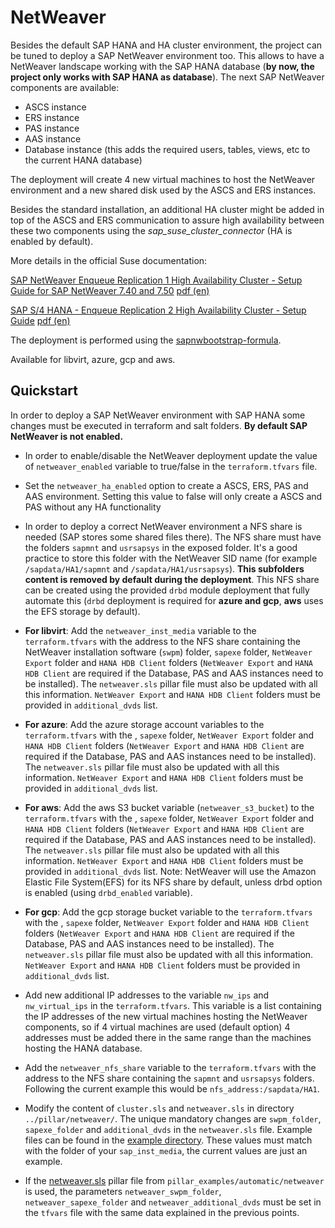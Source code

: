 # NetWeaver

Besides the default SAP HANA and HA cluster environment, the project can be tuned to deploy a SAP NetWeaver environment too. This allows to have a NetWeaver landscape working with the SAP HANA database (**by now, the project only works with SAP HANA as database**). The next SAP NetWeaver components are available:
- ASCS instance
- ERS instance
- PAS instance
- AAS instance
- Database instance (this adds the required users, tables, views, etc to the current HANA database)

The deployment will create 4 new virtual machines to host the NetWeaver environment and a new shared disk used by the ASCS and ERS instances.

Besides the standard installation, an additional HA cluster might be added in top of the ASCS and ERS communication to assure high availability between these two components using the *sap_suse_cluster_connector* (HA is enabled by default).

More details in the official Suse documentation:

[SAP NetWeaver Enqueue Replication 1 High Availability Cluster - Setup Guide for SAP NetWeaver 7.40 and 7.50](https://documentation.suse.com/sbp/all/html/SAP-nw740-sle15-setupguide/index.html) [pdf (en)](https://documentation.suse.com/sbp/all/pdf/SAP-nw740-sle15-setupguide_color_en.pdf)

[SAP S/4 HANA - Enqueue Replication 2 High Availability Cluster - Setup Guide](https://documentation.suse.com/sbp/all/html/SAP-S4HA10-setupguide-sle15/index.html) [pdf (en)](https://documentation.suse.com/sbp/all/pdf/SAP-S4HA10-setupguide-sle15_color_en.pdf)

The deployment is performed using the [sapnwbootstrap-formula](https://github.com/SUSE/sapnwbootstrap-formula).

Available for libvirt, azure, gcp and aws.

## Quickstart

In order to deploy a SAP NetWeaver environment with SAP HANA some changes must be executed in terraform and salt folders. **By default SAP NetWeaver is not enabled.**

- In order to enable/disable the NetWeaver deployment update the value of `netweaver_enabled` variable to true/false in the `terraform.tfvars` file.

- Set the `netweaver_ha_enabled` option to create a ASCS, ERS, PAS and AAS environment. Setting this value to false will only create a ASCS and PAS without any HA functionality

- In order to deploy a correct NetWeaver environment a NFS share is needed (SAP stores some shared files there). The NFS share must have the folders `sapmnt` and `usrsapsys` in the exposed folder. It's a good practice to store this folder with the NetWeaver SID name (for example `/sapdata/HA1/sapmnt` and `/sapdata/HA1/usrsapsys`). **This subfolders content is removed by default during the deployment**. This NFS share can be created using the provided `drbd` module deployment that fully automate this (`drbd` deployment is required for **azure and gcp**, **aws** uses the EFS storage by default).

- **For libvirt**: Add the `netweaver_inst_media` variable to the `terraform.tfvars` with the address to the NFS share containing the NetWeaver installation software (`swpm`) folder, `sapexe` folder, `NetWeaver Export` folder and `HANA HDB Client` folders (`NetWeaver Export` and `HANA HDB Client` are required if the Database, PAS and AAS instances need to be installed). The `netweaver.sls` pillar file must also be updated with all this information. `NetWeaver Export` and `HANA HDB Client` folders must be provided in `additional_dvds` list.

- **For azure**: Add the azure storage account variables to the `terraform.tfvars` with the , `sapexe` folder, `NetWeaver Export` folder and `HANA HDB Client` folders (`NetWeaver Export` and `HANA HDB Client` are required if the Database, PAS and AAS instances need to be installed). The `netweaver.sls` pillar file must also be updated with all this information. `NetWeaver Export` and `HANA HDB Client` folders must be provided in `additional_dvds` list.

- **For aws**: Add the aws S3 bucket variable (`netweaver_s3_bucket`) to the `terraform.tfvars` with the , `sapexe` folder, `NetWeaver Export` folder and `HANA HDB Client` folders (`NetWeaver Export` and `HANA HDB Client` are required if the Database, PAS and AAS instances need to be installed). The `netweaver.sls` pillar file must also be updated with all this information. `NetWeaver Export` and `HANA HDB Client` folders must be provided in `additional_dvds` list. Note: NetWeaver will use the Amazon Elastic File System(EFS) for its NFS share by default, unless drbd option is enabled (using `drbd_enabled` variable).


- **For gcp**: Add the gcp storage bucket variable to the `terraform.tfvars` with the , `sapexe` folder, `NetWeaver Export` folder and `HANA HDB Client` folders (`NetWeaver Export` and `HANA HDB Client` are required if the Database, PAS and AAS instances need to be installed). The `netweaver.sls` pillar file must also be updated with all this information. `NetWeaver Export` and `HANA HDB Client` folders must be provided in `additional_dvds` list.

- Add new additional IP addresses to the variable `nw_ips` and `nw_virtual_ips` in the `terraform.tfvars`. This variable is a list containing the IP addresses of the new virtual machines hosting the NetWeaver components, so if 4 virtual machines are used (default option) 4 addresses must be added there in the same range than the machines hosting the HANA database.

- Add the `netweaver_nfs_share` variable to the `terraform.tfvars` with the address to the NFS share containing the `sapmnt` and `usrsapsys` folders. Following the current example this would be `nfs_address:/sapdata/HA1`.

- Modify the content of `cluster.sls` and `netweaver.sls` in directory `../pillar/netweaver/`. The unique mandatory changes are `swpm_folder`, `sapexe_folder` and `additional_dvds` in the `netweaver.sls` file. Example files can be found in the [example directory](../pillar_examples/automatic/netweaver/). These values must match with the folder of your `sap_inst_media`, the current values are just an example.

- If the [netweaver.sls](../pillar_examples/automatic/netweaver/netweaver.sls) pillar file from `pillar_examples/automatic/netweaver` is used, the parameters `netweaver_swpm_folder`, `netweaver_sapexe_folder` and `netweaver_additional_dvds` must be set in the `tfvars` file with the same data explained in the previous points.
